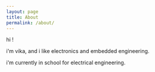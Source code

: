 ```yaml
---
layout: page
title: About
permalink: /about/
---
```


hi !

i'm vika, and i like electronics and embedded engineering.

i'm currently in school for electrical engineering.
